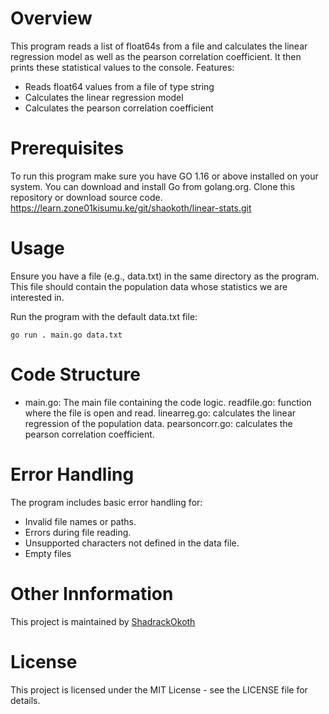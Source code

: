 
# Overview

This program reads a list of float64s from a file and calculates the linear regression model as well as the pearson correlation coefficient. It then prints these statistical values to the console.
Features:

* Reads float64 values from a file of type string
* Calculates the linear regression model
* Calculates the pearson correlation coefficient

# Prerequisites

To run this program make sure you have GO 1.16 or above installed on your system. You can download and install Go from golang.org.
Clone this repository or download source code. https://learn.zone01kisumu.ke/git/shaokoth/linear-stats.git

# Usage

Ensure you have a file (e.g., data.txt) in the same directory as the program. This file should contain the population data whose statistics we are interested in.

Run the program with the default data.txt file: 
```
go run . main.go data.txt
```

# Code Structure

* main.go: The main file containing the code logic. readfile.go: function where the file is open and read. linearreg.go: calculates the linear regression of the population data. pearsoncorr.go: calculates the pearson correlation coefficient. 

# Error Handling

The program includes basic error handling for:

* Invalid file names or paths.
* Errors during file reading.
* Unsupported characters not defined in the data file.
* Empty files

# Other Innformation

This project is maintained by [ShadrackOkoth](https://github.com/shaokoth)

# License

This project is licensed under the MIT License - see the LICENSE file for details.